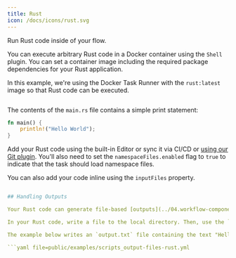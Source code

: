 ```yaml
---
title: Rust
icon: /docs/icons/rust.svg
---
```


Run Rust code inside of your flow.

You can execute arbitrary Rust code in a Docker container using the `Shell` plugin. You can set a container image including the required package dependencies for your Rust application.

In this example, we're using the Docker Task Runner with the `rust:latest` image so that Rust code can be executed.

```yaml file=public/examples/commands_rust.yml
```

The contents of the `main.rs` file contains a simple print statement:

```rust
fn main() {
    println!("Hello World");
}
```

Add your Rust code using the built-in Editor or sync it via CI/CD or [using our Git plugin](../08.developer-guide/04.git.md). You'll also need to set the `namespaceFiles.enabled` flag to `true` to indicate that the task should load namespace files.

You can also add your code inline using the `inputFiles` property.

```yaml file=public/examples/commands_rust_inline.yml

## Handling Outputs

Your Rust code can generate file-based [outputs](../04.workflow-components/06.outputs.md).

In your Rust code, write a file to the local directory. Then, use the `outputFiles` property to point Kestra to the path of those [output files](../08.developer-guide/07.scripts/08.output-directory.md). 

The example below writes an `output.txt` file containing the text "Hello World". To read that output file in another downstream task, you can use the syntax `{{ outputs.{task_id}.outputFiles['<filename>'] }}`, and if you need a file's content as a string rather than a file path, you can wrap that expression in a `read()` function e.g. `{{ read(outputs.mytask.outputFiles['outputs.txt']) }}`.

```yaml file=public/examples/scripts_output-files-rust.yml
```

